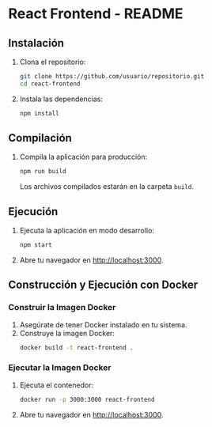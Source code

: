 # React Frontend - README

## Instalación

1. Clona el repositorio:
    ```bash
    git clone https://github.com/usuario/repositorio.git
    cd react-frontend
    ```

2. Instala las dependencias:
    ```bash
    npm install
    ```

## Compilación

1. Compila la aplicación para producción:
    ```bash
    npm run build
    ```

    Los archivos compilados estarán en la carpeta `build`.

## Ejecución

1. Ejecuta la aplicación en modo desarrollo:
    ```bash
    npm start
    ```

2. Abre tu navegador en [http://localhost:3000](http://localhost:3000).

## Construcción y Ejecución con Docker

### Construir la Imagen Docker

1. Asegúrate de tener Docker instalado en tu sistema.
2. Construye la imagen Docker:
    ```bash
    docker build -t react-frontend .
    ```

### Ejecutar la Imagen Docker

1. Ejecuta el contenedor:
    ```bash
    docker run -p 3000:3000 react-frontend
    ```

2. Abre tu navegador en [http://localhost:3000](http://localhost:3000).

